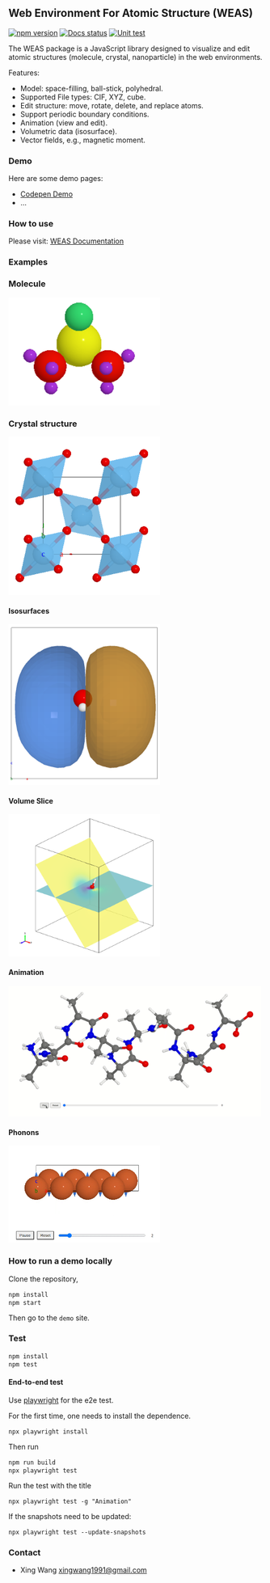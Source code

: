 ## Web Environment For Atomic Structure (WEAS)

[![npm version](https://img.shields.io/npm/v/weas.svg?style=flat-square)](https://www.npmjs.com/package/weas)
[![Docs status](https://readthedocs.org/projects/weas/badge)](http://weas.readthedocs.io/)
[![Unit test](https://github.com/superstar54/weas/actions/workflows/ci.yml/badge.svg)](https://github.com/superstar54/weas/actions/workflows/ci.yml)

The WEAS package is a JavaScript library designed to visualize and edit atomic structures (molecule, crystal, nanoparticle) in the web environments.

Features:

- Model: space-filling, ball-stick, polyhedral.
- Supported File types: CIF, XYZ, cube.
- Edit structure: move, rotate, delete, and replace atoms.
- Support periodic boundary conditions.
- Animation (view and edit).
- Volumetric data (isosurface).
- Vector fields, e.g., magnetic moment.

### Demo

Here are some demo pages:

- [Codepen Demo](https://codepen.io/superstar54/full/MWRgKaG)
- ...

### How to use

Please visit: [WEAS Documentation](https://weas.readthedocs.io/en/latest/index.html)

### Examples

### Molecule

<img src="docs/source/_static/images/example_color_by_species.png"  width="300px"/>

### Crystal structure

<img src="docs/source/_static/images/model_style_2.png"  width="300px"/>

#### Isosurfaces

<img src="docs/source/_static/images/example-isosurface.png"  width="300px"/>

#### Volume Slice

<img src="docs/source/_static/images/example-volume-slice.png"  width="300px"/>

#### Animation

<img src="docs/source/_static/images/animation_md.gif"  width="500px"/>

#### Phonons

<img src="docs/source/_static/images/example-phonon.gif"  width="300px"/>

### How to run a demo locally

Clone the repository,

```console
npm install
npm start
```

Then go to the `demo` site.

### Test

```console
npm install
npm test
```

#### End-to-end test

Use [playwright](https://playwright.dev/docs/intro) for the e2e test.

For the first time, one needs to install the dependence.

```
npx playwright install
```

Then run

```
npm run build
npx playwright test
```

Run the test with the title

```
npx playwright test -g "Animation"
```

If the snapshots need to be updated:

```
npx playwright test --update-snapshots
```

### Contact

- Xing Wang <xingwang1991@gmail.com>
